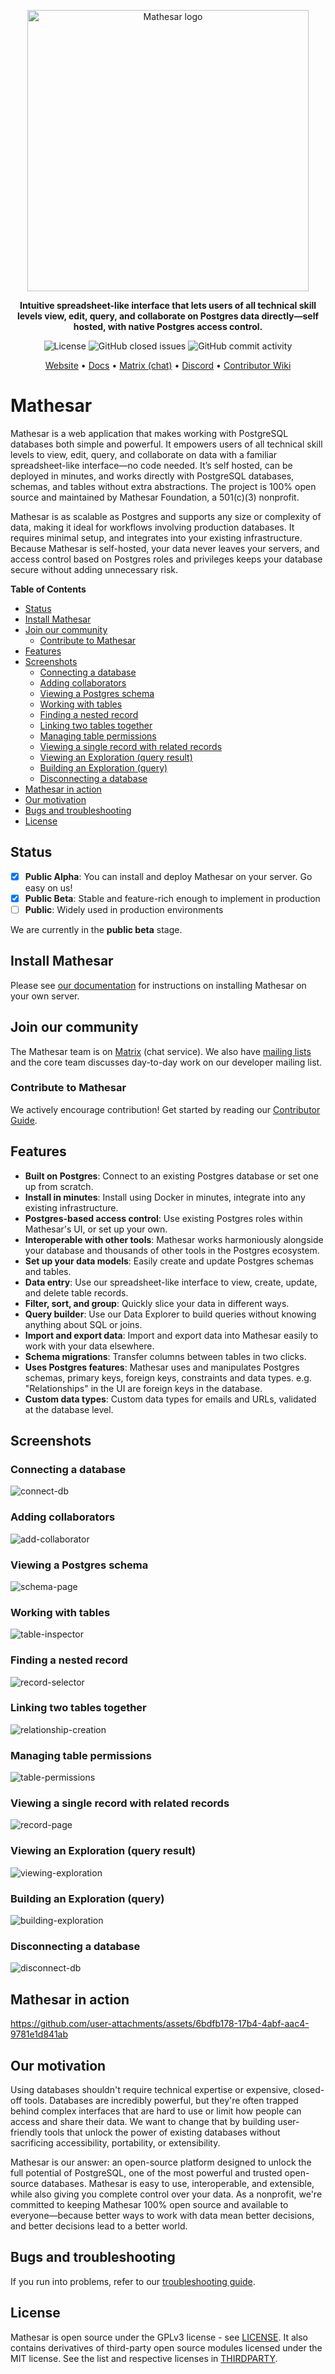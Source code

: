 <p align="center">
    <img src="https://user-images.githubusercontent.com/845767/218793207-a84a8c9e-d147-40a8-839b-f2b5d8b1ccba.png" width=450px alt="Mathesar logo"/>
</p>
<p align="center"><b>Intuitive spreadsheet-like interface that lets users of all technical skill levels view, edit, query, and collaborate on Postgres data directly—self hosted, with native Postgres access control.</b></p>
<p align="center">
    <img alt="License" src="https://img.shields.io/github/license/mathesar-foundation/mathesar">
    <img alt="GitHub closed issues" src="https://img.shields.io/github/issues-closed/mathesar-foundation/mathesar">
    <img alt="GitHub commit activity" src="https://img.shields.io/github/commit-activity/w/mathesar-foundation/mathesar">
</p>

<p align="center">
  <a href="https://mathesar.org?ref=github-readme" target="_blank">Website</a> • <a href="https://docs.mathesar.org?ref=github-readme-top" target="_blank">Docs</a> • <a href="https://wiki.mathesar.org/en/community/matrix" target="_blank">Matrix (chat)</a> • <a href="https://discord.gg/enaKqGn5xx" target="_blank">Discord</a> • <a href="https://wiki.mathesar.org/" target="_blank">Contributor Wiki</a>
</p>


# Mathesar
Mathesar is a web application that makes working with PostgreSQL databases both simple and powerful. It empowers users of all technical skill levels to view, edit, query, and collaborate on data with a familiar spreadsheet-like interface—no code needed. It’s self hosted, can be deployed in minutes, and works directly with PostgreSQL databases, schemas, and tables without extra abstractions. The project is 100% open source and maintained by Mathesar Foundation, a 501(c)(3) nonprofit.

Mathesar is as scalable as Postgres and supports any size or complexity of data, making it ideal for workflows involving production databases. It requires minimal setup, and integrates into your existing infrastructure. Because Mathesar is self-hosted, your data never leaves your servers, and access control based on Postgres roles and privileges keeps your database secure without adding unnecessary risk.

<!-- START doctoc generated TOC please keep comment here to allow auto update -->
<!-- DON'T EDIT THIS SECTION, INSTEAD RE-RUN doctoc TO UPDATE -->
**Table of Contents**

- [Status](#status)
- [Install Mathesar](#install-mathesar)
- [Join our community](#join-our-community)
  - [Contribute to Mathesar](#contribute-to-mathesar)
- [Features](#features)
- [Screenshots](#screenshots)
  - [Connecting a database](#connecting-a-database)
  - [Adding collaborators](#adding-collaborators)
  - [Viewing a Postgres schema](#viewing-a-postgres-schema)
  - [Working with tables](#working-with-tables)
  - [Finding a nested record](#finding-a-nested-record)
  - [Linking two tables together](#linking-two-tables-together)
  - [Managing table permissions](#managing-table-permissions)
  - [Viewing a single record with related records](#viewing-a-single-record-with-related-records)
  - [Viewing an Exploration (query result)](#viewing-an-exploration-query-result)
  - [Building an Exploration (query)](#building-an-exploration-query)
  - [Disconnecting a database](#disconnecting-a-database)
- [Mathesar in action](#mathesar-in-action)
- [Our motivation](#our-motivation)
- [Bugs and troubleshooting](#bugs-and-troubleshooting)
- [License](#license)

<!-- END doctoc generated TOC please keep comment here to allow auto update -->

## Status
- [x] **Public Alpha**: You can install and deploy Mathesar on your server. Go easy on us!
- [x] **Public Beta**: Stable and feature-rich enough to implement in production
- [ ] **Public**: Widely used in production environments

We are currently in the **public beta** stage.

## Install Mathesar
Please see [our documentation](https://docs.mathesar.org/?ref=github-readme-installing) for instructions on installing Mathesar on your own server.

## Join our community
The Mathesar team is on [Matrix](https://wiki.mathesar.org/en/community/matrix) (chat service). We also have [mailing lists](https://wiki.mathesar.org/en/community/mailing-lists) and the core team discusses day-to-day work on our developer mailing list.

### Contribute to Mathesar
We actively encourage contribution! Get started by reading our [Contributor Guide](./CONTRIBUTING.md).

## Features
- **Built on Postgres**: Connect to an existing Postgres database or set one up from scratch.
- **Install in minutes**: Install using Docker in minutes, integrate into any existing infrastructure.
- **Postgres-based access control**: Use existing Postgres roles within Mathesar's UI, or set up your own.
- **Interoperable with other tools**: Mathesar works harmoniously alongside your database and thousands of other tools in the Postgres ecosystem.
- **Set up your data models**: Easily create and update Postgres schemas and tables.
- **Data entry**: Use our spreadsheet-like interface to view, create, update, and delete table records.
- **Filter, sort, and group**: Quickly slice your data in different ways.
- **Query builder**: Use our Data Explorer to build queries without knowing anything about SQL or joins.
- **Import and export data**: Import and export data into Mathesar easily to work with your data elsewhere.
- **Schema migrations**: Transfer columns between tables in two clicks.
- **Uses Postgres features**: Mathesar uses and manipulates Postgres schemas, primary keys, foreign keys, constraints and data types. e.g. "Relationships" in the UI are foreign keys in the database.
- **Custom data types**: Custom data types for emails and URLs, validated at the database level.

## Screenshots
### Connecting a database
![connect-db](https://github.com/user-attachments/assets/d7188c8d-a040-4bc4-8350-28b2a6fd1661)

### Adding collaborators
![add-collaborator](https://github.com/user-attachments/assets/9bac7016-4a15-4a76-9abb-427dd6369305)

### Viewing a Postgres schema
![schema-page](https://github.com/user-attachments/assets/59c89bed-d240-4de4-ad33-91625ebe20ab)

### Working with tables
![table-inspector](https://github.com/user-attachments/assets/89212249-2fd6-4ef6-a4ef-3e4df32bfb89)

### Finding a nested record
![record-selector](https://github.com/user-attachments/assets/d88f4787-9994-4b56-a92f-322205abc6a1)

### Linking two tables together
![relationship-creation](https://github.com/user-attachments/assets/4240955e-3bc5-4f9c-ad4e-eac79cf42e63)

### Managing table permissions
![table-permissions](https://github.com/user-attachments/assets/74357082-3bf1-47c0-bf85-6c5eab77ef0f)

### Viewing a single record with related records
![record-page](https://github.com/user-attachments/assets/d2e621e3-5597-44ef-ae87-482bec0b9bcc)

### Viewing an Exploration (query result)
![viewing-exploration](https://github.com/user-attachments/assets/410cb99f-a583-411b-9706-7967bff673e6)

### Building an Exploration (query)
![building-exploration](https://github.com/user-attachments/assets/de662d3c-1efa-42e6-a960-17e00432c8db)

### Disconnecting a database
![disconnect-db](https://github.com/user-attachments/assets/f22e9c78-3c92-40c8-8ef9-dcb4cf8e8aea)

## Mathesar in action
https://github.com/user-attachments/assets/6bdfb178-17b4-4abf-aac4-9781e1d841ab

## Our motivation
Using databases shouldn't require technical expertise or expensive, closed-off tools. Databases are incredibly powerful, but they're often trapped behind complex interfaces that are hard to use or limit how people can access and share their data. We want to change that by building user-friendly tools that unlock the power of existing databases without sacrificing accessibility, portability, or extensibility.

Mathesar is our answer: an open-source platform designed to unlock the full potential of PostgreSQL, one of the most powerful and trusted open-source databases. Mathesar is easy to use, interoperable, and extensible, while also giving you complete control over your data. As a nonprofit, we're committed to keeping Mathesar 100% open source and available to everyone—because better ways to work with data mean better decisions, and better decisions lead to a better world.

## Bugs and troubleshooting
If you run into problems, refer to our [troubleshooting guide](./TROUBLESHOOTING.md).

## License
Mathesar is open source under the GPLv3 license - see [LICENSE](LICENSE). It also contains derivatives of third-party open source modules licensed under the MIT license. See the list and respective licenses in [THIRDPARTY](THIRDPARTY).
